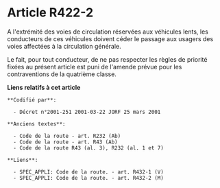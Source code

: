 # Article R422-2

A l'extrémité des voies de circulation réservées aux véhicules lents, les conducteurs de ces véhicules doivent céder le
passage aux usagers des voies affectées à la circulation générale.

Le fait, pour tout conducteur, de ne pas respecter les règles de priorité fixées au présent article est puni de l'amende
prévue pour les contraventions de la quatrième classe.

**Liens relatifs à cet article**

	**Codifié par**:

	  - Décret n°2001-251 2001-03-22 JORF 25 mars 2001

	**Anciens textes**:

	  - Code de la route - art. R232 (Ab)
	  - Code de la route - art. R43 (Ab)
	  - Code de la route R43 (al. 3), R232 (al. 1 et 7)

	**Liens**:

	  - SPEC_APPLI: Code de la route. - art. R432-1 (V)
	  - SPEC_APPLI: Code de la route. - art. R432-2 (M)
